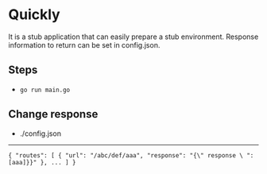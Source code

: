 
# Quickly
It is a stub application that can easily prepare a stub environment.
Response information to return can be set in config.json.

## Steps
- `go run main.go`

## Change response
- ./config.json
---
`{
  "routes": [
    {
      "url": "/abc/def/aaa",
      "response": "{\" response \ ": [aaa]}}"
    },
    ...
  ]
} `
